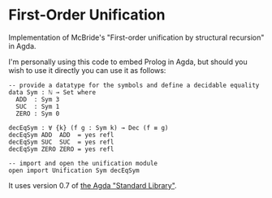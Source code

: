 First-Order Unification
=======================

Implementation of McBride's "First-order unification by structural recursion" in Agda.

I'm personally using this code to embed Prolog in Agda, but should you wish to use it
directly you can use it as follows:

    -- provide a datatype for the symbols and define a decidable equality
    data Sym : ℕ → Set where
      ADD  : Sym 3
      SUC  : Sym 1
      ZERO : Sym 0

    decEqSym : ∀ {k} (f g : Sym k) → Dec (f ≡ g)
    decEqSym ADD  ADD  = yes refl
    decEqSym SUC  SUC  = yes refl
    decEqSym ZERO ZERO = yes refl
    
    -- import and open the unification module
    open import Unification Sym decEqSym

It uses version 0.7 of [the Agda "Standard Library"](http://wiki.portal.chalmers.se/agda/pmwiki.php?n=Libraries.StandardLibrary).

